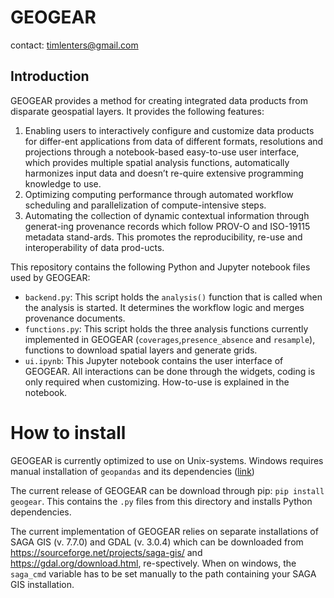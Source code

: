 # GEOGEAR

contact: timlenters@gmail.com

## Introduction
GEOGEAR provides a method for creating integrated data products from disparate geospatial layers. It provides the following features:

1. Enabling users to interactively configure and customize data products for differ-ent applications from data of different formats, resolutions and projections through a notebook-based easy-to-use user interface, which provides multiple spatial analysis functions, automatically harmonizes input data and doesn’t re-quire extensive programming knowledge to use.
2. Optimizing computing performance through automated workflow scheduling and parallelization of compute-intensive steps.
3. Automating the collection of dynamic contextual information through generat-ing provenance records which follow PROV-O and ISO-19115 metadata stand-ards. This promotes the reproducibility, re-use and interoperability of data prod-ucts.

This repository contains the following Python and Jupyter notebook files used by GEOGEAR:

* `backend.py`: This script holds the `analysis()` function that is called when the analysis is started. It determines the workflow logic and merges provenance documents.
* `functions.py`: This script holds the three analysis functions currently implemented in GEOGEAR (`coverages`,`presence_absence` and `resample`), functions to download spatial layers and generate grids.
* `ui.ipynb`: This Jupyter notebook contains the user interface of GEOGEAR. All interactions can be done through the widgets, coding is only required when customizing. How-to-use is explained in the notebook.

# How to install
GEOGEAR is currently optimized to use on Unix-systems. Windows requires manual installation of `geopandas` and its dependencies ([link](https://towardsdatascience.com/geopandas-installation-the-easy-way-for-windows-31a666b3610f))

The current release of GEOGEAR can be download through pip: `pip install geogear`. This contains the `.py` files from this directory and installs Python dependencies.

The current implementation of GEOGEAR relies on separate installations of SAGA GIS (v. 7.7.0) and GDAL (v. 3.0.4) which can be downloaded from https://sourceforge.net/projects/saga-gis/ and https://gdal.org/download.html, re-spectively. When on windows, the `saga_cmd` variable has to be set manually to the path containing your SAGA GIS installation.